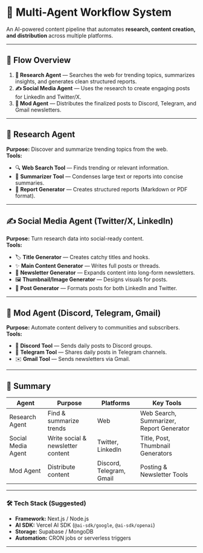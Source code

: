 # 🧩 Multi-Agent Workflow System

An AI-powered content pipeline that automates **research, content creation, and distribution** across multiple platforms.

---

## 🚀 Flow Overview

1. **🧠 Research Agent** — Searches the web for trending topics, summarizes insights, and generates clean structured reports.
2. **✍️ Social Media Agent** — Uses the research to create engaging posts for LinkedIn and Twitter/X.
3. **📢 Mod Agent** — Distributes the finalized posts to Discord, Telegram, and Gmail newsletters.

---

## 🧠 Research Agent

**Purpose:** Discover and summarize trending topics from the web.  
**Tools:**

- 🔍 **Web Search Tool** — Finds trending or relevant information.
- 🧾 **Summarizer Tool** — Condenses large text or reports into concise summaries.
- 📄 **Report Generator** — Creates structured reports (Markdown or PDF format).

---

## ✍️ Social Media Agent (Twitter/X, LinkedIn)

**Purpose:** Turn research data into social-ready content.  
**Tools:**

- 🏷️ **Title Generator** — Creates catchy titles and hooks.
- ✨ **Main Content Generator** — Writes full posts or threads.
- 📰 **Newsletter Generator** — Expands content into long-form newsletters.
- 🖼️ **Thumbnail/Image Generator** — Designs visuals for posts.
- 💬 **Post Generator** — Formats posts for both LinkedIn and Twitter.

---

## 📢 Mod Agent (Discord, Telegram, Gmail)

**Purpose:** Automate content delivery to communities and subscribers.  
**Tools:**

- 💬 **Discord Tool** — Sends daily posts to Discord groups.
- 📲 **Telegram Tool** — Shares daily posts in Telegram channels.
- ✉️ **Gmail Tool** — Sends newsletters via Gmail.

---

## 🧩 Summary

| Agent              | Purpose                           | Platforms                | Key Tools                                |
| ------------------ | --------------------------------- | ------------------------ | ---------------------------------------- |
| Research Agent     | Find & summarize trends           | Web                      | Web Search, Summarizer, Report Generator |
| Social Media Agent | Write social & newsletter content | Twitter, LinkedIn        | Title, Post, Thumbnail Generators        |
| Mod Agent          | Distribute content                | Discord, Telegram, Gmail | Posting & Newsletter Tools               |

---

### 🛠️ Tech Stack (Suggested)

- **Framework:** Next.js / Node.js
- **AI SDK:** Vercel AI SDK (`@ai-sdk/google`, `@ai-sdk/openai`)
- **Storage:** Supabase / MongoDB
- **Automation:** CRON jobs or serverless triggers

---
